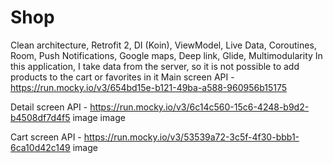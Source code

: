 # Shop
Clean architecture, Retrofit 2, DI (Koin), ViewModel, Live Data, Coroutines, Room, Push Notifications, Google maps, Deep link,  Glide, Multimodularity
In this application, I take data from the server, so it is not possible to add products to the cart or favorites in it 
Main screen API - https://run.mocky.io/v3/654bd15e-b121-49ba-a588-960956b15175

Detail screen API - https://run.mocky.io/v3/6c14c560-15c6-4248-b9d2-b4508df7d4f5 image image

Cart screen API - https://run.mocky.io/v3/53539a72-3c5f-4f30-bbb1-6ca10d42c149 image
